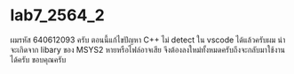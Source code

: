 # lab7_2564_2
ผมรหัส 640612093 ครับ ตอนนี้แก้ไขปัญหา C++ ไม่ detect ใน vscode ได้แล้วครับผม น่าจะเกิดจาก libary ของ MSYS2 หายหรือไฟล์อาจเสีย จึงต้องลงใหม่ทั้งหมดครับถึงจะกลับมาใช้งานได้ครับ ขอบคุณครับ
